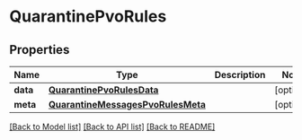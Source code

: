 # QuarantinePvoRules

## Properties
Name | Type | Description | Notes
------------ | ------------- | ------------- | -------------
**data** | [**QuarantinePvoRulesData**](QuarantinePvoRulesData.md) |  | [optional] 
**meta** | [**QuarantineMessagesPvoRulesMeta**](QuarantineMessagesPvoRulesMeta.md) |  | [optional] 

[[Back to Model list]](../README.md#documentation-for-models) [[Back to API list]](../README.md#documentation-for-api-endpoints) [[Back to README]](../README.md)

